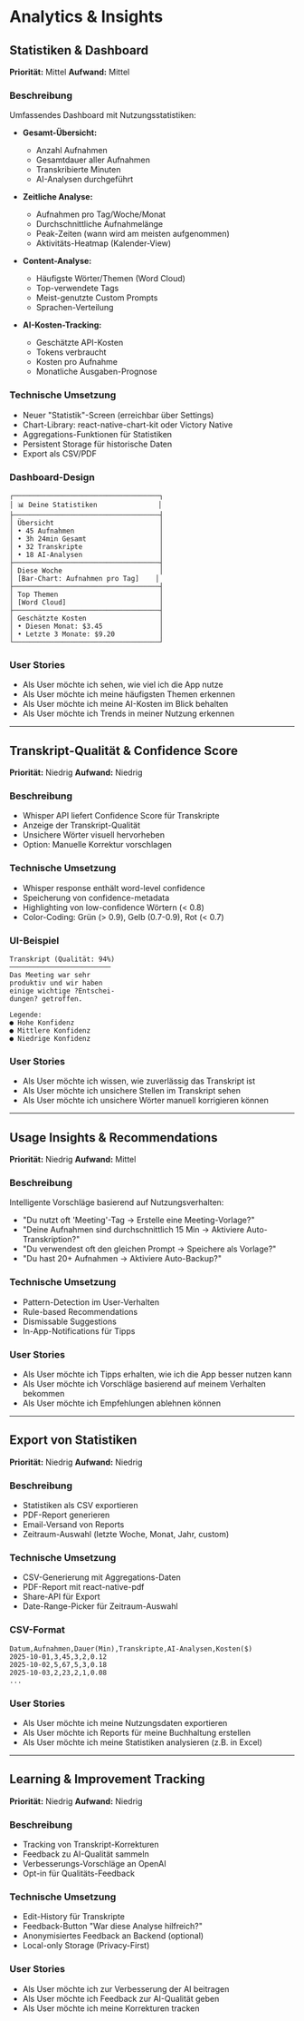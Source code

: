 # Analytics & Insights

## Statistiken & Dashboard
**Priorität:** Mittel
**Aufwand:** Mittel

### Beschreibung
Umfassendes Dashboard mit Nutzungsstatistiken:
- **Gesamt-Übersicht:**
  - Anzahl Aufnahmen
  - Gesamtdauer aller Aufnahmen
  - Transkribierte Minuten
  - AI-Analysen durchgeführt

- **Zeitliche Analyse:**
  - Aufnahmen pro Tag/Woche/Monat
  - Durchschnittliche Aufnahmelänge
  - Peak-Zeiten (wann wird am meisten aufgenommen)
  - Aktivitäts-Heatmap (Kalender-View)

- **Content-Analyse:**
  - Häufigste Wörter/Themen (Word Cloud)
  - Top-verwendete Tags
  - Meist-genutzte Custom Prompts
  - Sprachen-Verteilung

- **AI-Kosten-Tracking:**
  - Geschätzte API-Kosten
  - Tokens verbraucht
  - Kosten pro Aufnahme
  - Monatliche Ausgaben-Prognose

### Technische Umsetzung
- Neuer "Statistik"-Screen (erreichbar über Settings)
- Chart-Library: react-native-chart-kit oder Victory Native
- Aggregations-Funktionen für Statistiken
- Persistent Storage für historische Daten
- Export als CSV/PDF

### Dashboard-Design
```
┌────────────────────────────────────┐
│ 📊 Deine Statistiken               │
├────────────────────────────────────┤
│ Übersicht                          │
│ • 45 Aufnahmen                     │
│ • 3h 24min Gesamt                  │
│ • 32 Transkripte                   │
│ • 18 AI-Analysen                   │
├────────────────────────────────────┤
│ Diese Woche                        │
│ [Bar-Chart: Aufnahmen pro Tag]    │
├────────────────────────────────────┤
│ Top Themen                         │
│ [Word Cloud]                       │
├────────────────────────────────────┤
│ Geschätzte Kosten                  │
│ • Diesen Monat: $3.45              │
│ • Letzte 3 Monate: $9.20           │
└────────────────────────────────────┘
```

### User Stories
- Als User möchte ich sehen, wie viel ich die App nutze
- Als User möchte ich meine häufigsten Themen erkennen
- Als User möchte ich meine AI-Kosten im Blick behalten
- Als User möchte ich Trends in meiner Nutzung erkennen

---

## Transkript-Qualität & Confidence Score
**Priorität:** Niedrig
**Aufwand:** Niedrig

### Beschreibung
- Whisper API liefert Confidence Score für Transkripte
- Anzeige der Transkript-Qualität
- Unsichere Wörter visuell hervorheben
- Option: Manuelle Korrektur vorschlagen

### Technische Umsetzung
- Whisper response enthält word-level confidence
- Speicherung von confidence-metadata
- Highlighting von low-confidence Wörtern (< 0.8)
- Color-Coding: Grün (> 0.9), Gelb (0.7-0.9), Rot (< 0.7)

### UI-Beispiel
```
Transkript (Qualität: 94%)
─────────────────────────
Das Meeting war sehr
produktiv und wir haben
einige wichtige ?Entschei-
dungen? getroffen.

Legende:
● Hohe Konfidenz
● Mittlere Konfidenz
● Niedrige Konfidenz
```

### User Stories
- Als User möchte ich wissen, wie zuverlässig das Transkript ist
- Als User möchte ich unsichere Stellen im Transkript sehen
- Als User möchte ich unsichere Wörter manuell korrigieren können

---

## Usage Insights & Recommendations
**Priorität:** Niedrig
**Aufwand:** Mittel

### Beschreibung
Intelligente Vorschläge basierend auf Nutzungsverhalten:
- "Du nutzt oft 'Meeting'-Tag → Erstelle eine Meeting-Vorlage?"
- "Deine Aufnahmen sind durchschnittlich 15 Min → Aktiviere Auto-Transkription?"
- "Du verwendest oft den gleichen Prompt → Speichere als Vorlage?"
- "Du hast 20+ Aufnahmen → Aktiviere Auto-Backup?"

### Technische Umsetzung
- Pattern-Detection im User-Verhalten
- Rule-based Recommendations
- Dismissable Suggestions
- In-App-Notifications für Tipps

### User Stories
- Als User möchte ich Tipps erhalten, wie ich die App besser nutzen kann
- Als User möchte ich Vorschläge basierend auf meinem Verhalten bekommen
- Als User möchte ich Empfehlungen ablehnen können

---

## Export von Statistiken
**Priorität:** Niedrig
**Aufwand:** Niedrig

### Beschreibung
- Statistiken als CSV exportieren
- PDF-Report generieren
- Email-Versand von Reports
- Zeitraum-Auswahl (letzte Woche, Monat, Jahr, custom)

### Technische Umsetzung
- CSV-Generierung mit Aggregations-Daten
- PDF-Report mit react-native-pdf
- Share-API für Export
- Date-Range-Picker für Zeitraum-Auswahl

### CSV-Format
```csv
Datum,Aufnahmen,Dauer(Min),Transkripte,AI-Analysen,Kosten($)
2025-10-01,3,45,3,2,0.12
2025-10-02,5,67,5,3,0.18
2025-10-03,2,23,2,1,0.08
...
```

### User Stories
- Als User möchte ich meine Nutzungsdaten exportieren
- Als User möchte ich Reports für meine Buchhaltung erstellen
- Als User möchte ich meine Statistiken analysieren (z.B. in Excel)

---

## Learning & Improvement Tracking
**Priorität:** Niedrig
**Aufwand:** Niedrig

### Beschreibung
- Tracking von Transkript-Korrekturen
- Feedback zu AI-Qualität sammeln
- Verbesserungs-Vorschläge an OpenAI
- Opt-in für Qualitäts-Feedback

### Technische Umsetzung
- Edit-History für Transkripte
- Feedback-Button "War diese Analyse hilfreich?"
- Anonymisiertes Feedback an Backend (optional)
- Local-only Storage (Privacy-First)

### User Stories
- Als User möchte ich zur Verbesserung der AI beitragen
- Als User möchte ich Feedback zur AI-Qualität geben
- Als User möchte ich meine Korrekturen tracken
